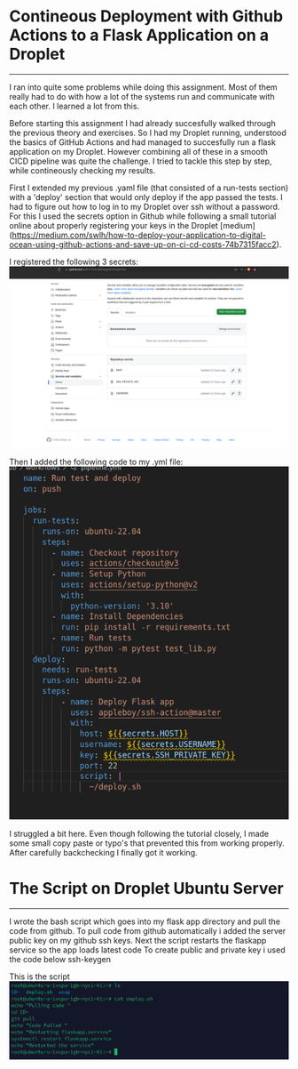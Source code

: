 # Contineous Deployment with Github Actions to a Flask Application on a Droplet
---
I ran into quite some problems while doing this assignment. Most of them really had to do with how a lot of the systems run and communicate with each other. I learned a lot from this.

Before starting this assignment I had already succesfully walked through the previous theory and exercises. So I had my Droplet running, understood the basics of GitHub Actions and had managed to succesfully run a flask application on my Droplet. However combining all of these in a smooth CICD pipeline was quite the challenge. I tried to tackle this step by step, while contineously checking my results.  
 
First I extended my previous .yaml file (that consisted of a run-tests section) with a 'deploy' section that would only deploy if the app passed the tests. I had to figure out how to log in to my Droplet over ssh without a password. For this I used the secrets option in Github while following a small tutorial online about properly registering your keys in the Droplet [medium] (https://medium.com/swlh/how-to-deploy-your-application-to-digital-ocean-using-github-actions-and-save-up-on-ci-cd-costs-74b7315facc2).

I registered the following 3 secrets:
![](/Images/secrets.png?raw=true)

Then I added the following code to my .yml file:
![](/Images/yml.png?raw=true)

I struggled a bit here. Even though following the tutorial closely, I made some small copy paste or typo's that prevented this from working properly. After carefully backchecking I finally got it working. 


# The Script on Droplet Ubuntu Server
---
I wrote the bash script which goes into my flask app directory and pull the code from github. To pull code from github automatically i added the server public key on my github ssh keys. Next the script restarts the flaskapp service so the app loads latest code
To create public and private key i used the code below
ssh-keygen 

This is the script
![](/Images/script.png?raw=true)
